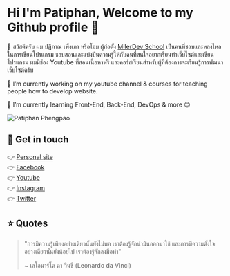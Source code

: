# Hi I'm Patiphan, Welcome to my Github profile 👋

🙋 สวัสดีครับ ผม ปฏิภาณ เพ็งเภา หรือโอม ผู้ก่อตั้ง [MilerDev School](http://milerdev.teachable.com/) เป็นคนที่ชอบและหลงไหลในการเขียนโปรแกรม ชอบสอนและแบ่งปันความรู้ให้กับคนที่สนใจอยากเรียนทำเว็บไซต์และเขียนโปรแกรม ผมมีช่อง Youtube ที่สอนเนื้อหาฟรี และคอร์สเรียนสำหรับผู้ที่ต้องการจะเรียนรู้การพัฒนาเว็บไซต์ครับ

🔭 I’m currently working on my youtube channel & courses for teaching people how to develop website.

🌱 I’m currently learning Front-End, Back-End, DevOps & more 😍

![Patiphan Phengpao](https://scontent.fbkk5-7.fna.fbcdn.net/v/t1.0-9/102279654_3946030178801985_4031346639992346142_o.jpg?_nc_cat=108&_nc_sid=dd9801&_nc_eui2=AeEwUGT0hsTayTrRnFAX0Iu9BsdjFrpRJNIGx2MWulEk0p1fKKO-lH-mLgBTRmuSbX-JT76GN3y1VdBj-XldfrqQ&_nc_ohc=BMfanKlVBM0AX8BR3PQ&_nc_ht=scontent.fbkk5-7.fna&oh=054a2e8749115132015c83136e3742d1&oe=5F2D3AF4)

## 💖 Get in touch
👉 [Personal site](https://milerdev.com/)<br>
👉 [Facebook](https://www.facebook.com/patiphannn/)<br>
👉 [Youtube](https://www.youtube.com/channel/UCeKE6wQHTt5JpS9_RsH4hrg)<br>
👉 [Instagram](https://www.instagram.com/ohmilerr/)<br>
👉 [Twitter](https://twitter.com/ohmiler)<br>

## ⭐ Quotes
> "การมีความรู้เพียงอย่างเดียวนั้นยังไม่พอ เราต้องรู้จักนำมันออกมาใช้ และการมีความตั้งใจอย่างเดียวนั้นยังน้อยไป เราต้องรู้จักลงมือทำ"
>
> ~ เลโอนาร์โด ดา วินชี (Leonardo da Vinci)

<!--
**ohmiler/ohmiler** is a ✨ _special_ ✨ repository because its `README.md` (this file) appears on your GitHub profile.

Here are some ideas to get you started:

- 🔭 I’m currently working on ...
- 🌱 I’m currently learning ...
- 👯 I’m looking to collaborate on ...
- 🤔 I’m looking for help with ...
- 💬 Ask me about ...
- 📫 How to reach me: ...
- 😄 Pronouns: ...
- ⚡ Fun fact: ...
-->
